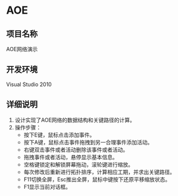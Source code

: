 AOE
==========

项目名称
-----------

AOE网络演示

开发环境
-----------

Visual Studio 2010

详细说明
-----------

1. 设计实现了AOE网络的数据结构和关键路径的计算。
2. 操作步骤：
	* 按下E键，鼠标点击添加事件。
	* 按下A键，鼠标点击事件拖拽到另一合理事件添加活动。
	* 右键双击事件或者活动删除该事件或者活动。
	* 拖拽事件或者活动，悬停显示基本信息。
	* 空格键锁定和解锁屏幕拖动，滚轮键进行缩放。
	* 每次修改后重新进行拓扑排序，计算相应工期，并求出关键路径。
	* F11切换全屏，Esc推出全屏，鼠标中键按下还原平移缩放状态。
	* F1显示当前对话框。